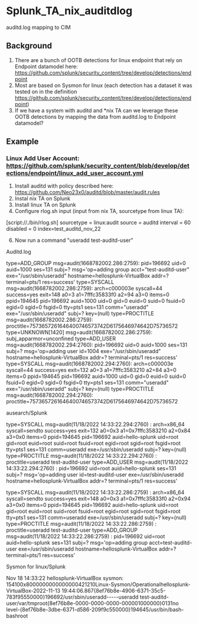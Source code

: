 # Splunk_TA_nix_auditdlog
auditd.log mapping to CIM

## Background
1. There are a bunch of OOTB detections for linux endpoint that rely on Endpoint datamodel here: https://github.com/splunk/security_content/tree/develop/detections/endpoint
2. Most are based on Sysmon for linux (each detection has a dataset it was tested on in the definition https://github.com/splunk/security_content/tree/develop/detections/endpoint)
3. If we have a system with auditd and *nix TA can we leverage these OOTB detections by mapping the data from auditd.log to Endpoint datamodel?

## Example

### Linux Add User Account: https://github.com/splunk/security_content/blob/develop/detections/endpoint/linux_add_user_account.yml

1. Install auditd with policy described here: https://github.com/Neo23x0/auditd/blob/master/audit.rules
2. Instal nix TA on Splunk
3. Install linux TA on Splunk
4. Configure rlog.sh input (input from nix TA, sourcetype from linux TA):

[script://./bin/rlog.sh]
sourcetype = linux:audit
source = auditd
interval = 60
disabled = 0
index=test_auditd_nov_22


6. Now run a command "useradd test-auditd-user"

Auditd.log

type=ADD_GROUP msg=audit(1668782002.286:2759): pid=196692 uid=0 auid=1000 ses=131 subj=? msg='op=adding group acct="test-auditd-user" exe="/usr/sbin/useradd" hostname=hellosplunk-VirtualBox addr=? terminal=pts/1 res=success'
type=SYSCALL msg=audit(1668782002.286:2759): arch=c000003e syscall=44 success=yes exit=148 a0=3 a1=7fffc35833f0 a2=94 a3=0 items=0 ppid=194645 pid=196692 auid=1000 uid=0 gid=0 euid=0 suid=0 fsuid=0 egid=0 sgid=0 fsgid=0 tty=pts1 ses=131 comm="useradd" exe="/usr/sbin/useradd" subj=? key=(null)
type=PROCTITLE msg=audit(1668782002.286:2759): proctitle=7573657261646400746573742D6175646974642D75736572
type=UNKNOWN[1420] msg=audit(1668782002.286:2759): subj_apparmor=unconfined
type=ADD_USER msg=audit(1668782002.294:2760): pid=196692 uid=0 auid=1000 ses=131 subj=? msg='op=adding user id=1004 exe="/usr/sbin/useradd" hostname=hellosplunk-VirtualBox addr=? terminal=pts/1 res=success'
type=SYSCALL msg=audit(1668782002.294:2760): arch=c000003e syscall=44 success=yes exit=132 a0=3 a1=7fffc3583210 a2=84 a3=0 items=0 ppid=194645 pid=196692 auid=1000 uid=0 gid=0 euid=0 suid=0 fsuid=0 egid=0 sgid=0 fsgid=0 tty=pts1 ses=131 comm="useradd" exe="/usr/sbin/useradd" subj=? key=(null)
type=PROCTITLE msg=audit(1668782002.294:2760): proctitle=7573657261646400746573742D6175646974642D75736572


ausearch/Splunk


type=SYSCALL msg=audit(11/18/2022 14:33:22.294:2760) : arch=x86_64 syscall=sendto success=yes exit=132 a0=0x3 a1=0x7fffc3583210 a2=0x84 a3=0x0 items=0 ppid=194645 pid=196692 auid=hello-splunk uid=root gid=root euid=root suid=root fsuid=root egid=root sgid=root fsgid=root tty=pts1 ses=131 comm=useradd exe=/usr/sbin/useradd subj=? key=(null) 
type=PROCTITLE msg=audit(11/18/2022 14:33:22.294:2760) : proctitle=useradd test-auditd-user 
type=ADD_USER msg=audit(11/18/2022 14:33:22.294:2760) : pid=196692 uid=root auid=hello-splunk ses=131 subj=? msg='op=adding user id=test-auditd-user exe=/usr/sbin/useradd hostname=hellosplunk-VirtualBox addr=? terminal=pts/1 res=success' 

type=SYSCALL msg=audit(11/18/2022 14:33:22.286:2759) : arch=x86_64 syscall=sendto success=yes exit=148 a0=0x3 a1=0x7fffc35833f0 a2=0x94 a3=0x0 items=0 ppid=194645 pid=196692 auid=hello-splunk uid=root gid=root euid=root suid=root fsuid=root egid=root sgid=root fsgid=root tty=pts1 ses=131 comm=useradd exe=/usr/sbin/useradd subj=? key=(null) 
type=PROCTITLE msg=audit(11/18/2022 14:33:22.286:2759) : proctitle=useradd test-auditd-user 
type=ADD_GROUP msg=audit(11/18/2022 14:33:22.286:2759) : pid=196692 uid=root auid=hello-splunk ses=131 subj=? msg='op=adding group acct=test-auditd-user exe=/usr/sbin/useradd hostname=hellosplunk-VirtualBox addr=? terminal=pts/1 res=success' 


Sysmon for linux/Splunk

Nov 18 14:33:22 hellosplunk-VirtualBox sysmon: <Event><System><Provider Name="Linux-Sysmon" Guid="{ff032593-a8d3-4f13-b0d6-01fc615a0f97}"/><EventID>1</EventID><Version>5</Version><Level>4</Level><Task>1</Task><Opcode>0</Opcode><Keywords>0x8000000000000000</Keywords><TimeCreated SystemTime="2022-11-18T14:33:22.281954000Z"/><EventRecordID>421210</EventRecordID><Correlation/><Execution ProcessID="21004" ThreadID="21004"/><Channel>Linux-Sysmon/Operational</Channel><Computer>hellosplunk-VirtualBox</Computer><Security UserId="0"/></System><EventData><Data Name="RuleName">-</Data><Data Name="UtcTime">2022-11-13 19:44:06.867</Data><Data Name="ProcessGuid">{8ef76b8e-4906-6371-35c5-783f95550000}</Data><Data Name="ProcessId">196692</Data><Data Name="Image">/usr/sbin/useradd</Data><Data Name="FileVersion">-</Data><Data Name="Description">-</Data><Data Name="Product">-</Data><Data Name="Company">-</Data><Data Name="OriginalFileName">-</Data><Data Name="CommandLine">useradd test-auditd-user</Data><Data Name="CurrentDirectory">/var/tmp</Data><Data Name="User">root</Data><Data Name="LogonGuid">{8ef76b8e-0000-0000-0000-000001000000}</Data><Data Name="LogonId">0</Data><Data Name="TerminalSessionId">131</Data><Data Name="IntegrityLevel">no level</Data><Data Name="Hashes">-</Data><Data Name="ParentProcessGuid">{8ef76b8e-3dbe-6371-d586-209f9c550000}</Data><Data Name="ParentProcessId">194645</Data><Data Name="ParentImage">/usr/bin/bash</Data><Data Name="ParentCommandLine">-bash</Data><Data Name="ParentUser">root</Data></EventData></Event>
